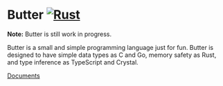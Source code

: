 # Butter [![Rust](https://github.com/neverRare/butter/workflows/Rust/badge.svg)](https://github.com/neverRare/butter/actions?query=workflow%3ARust)

**Note:** Butter is still work in progress.

Butter is a small and simple programming language just for fun. Butter is designed to have simple data types as C and Go, memory safety as Rust, and type inference as TypeScript and Crystal.

[Documents](doc/README.md)

